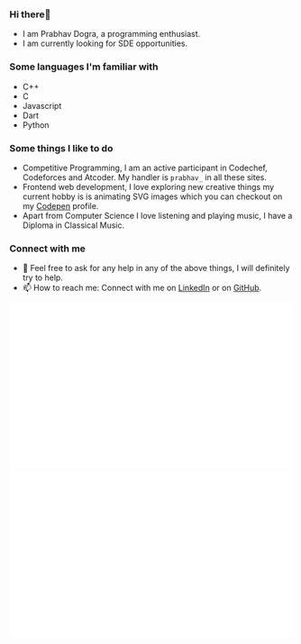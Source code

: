 ### Hi there👋

* I am Prabhav Dogra, a programming enthusiast.
* I am currently looking for SDE opportunities.

### Some languages I'm familiar with
* C++
* C
* Javascript
* Dart
* Python

### Some things I like to do
* Competitive Programming, I am an active participant in Codechef, Codeforces and Atcoder. My handler is ``prabhav_`` in all these sites.
* Frontend web development, I love exploring new creative things my current hobby is is animating SVG images which you can checkout on my [Codepen](https://codepen.io/your-work/) profile.
* Apart from Computer Science I love listening and playing music, I have a Diploma in Classical Music.

### Connect with me
* 💬 Feel free to ask for any help in any of the above things, I will definitely try to help.
* 📫 How to reach me: Connect with me on [LinkedIn](https://www.linkedin.com/in/prabhav-dogra-659365187/) or on [GitHub](https://github.com/prabhavdogra).


![](https://github.com/prabhavdogra/stats/blob/master/generated/languages.svg)
![](https://github.com/prabhavdogra/stats/blob/master/generated/overview.svg)
